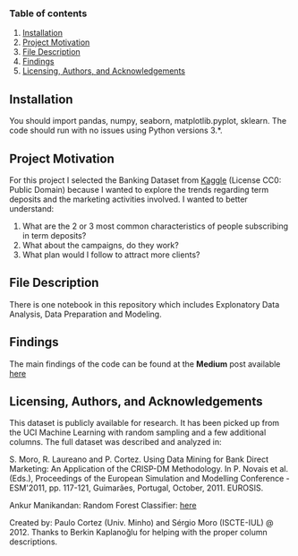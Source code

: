 ### Table of contents

1. [Installation](#installation)
2. [Project Motivation](#motivation)
3. [File Description](#files)
4. [Findings](#findings)
5. [Licensing, Authors, and Acknowledgements](#licensing)

## Installation <a name="installation"></a>

You should import pandas, numpy, seaborn, matplotlib.pyplot, sklearn. The code should run with no issues using Python versions 3.*.



## Project Motivation <a name="motivation"></a>

For this project I selected the Banking Dataset from [Kaggle](https://www.kaggle.com/prakharrathi25/banking-dataset-marketing-targets?select=train.csv) (License
CC0: Public Domain) because I wanted to explore the trends regarding term deposits and the marketing activities involved. I wanted to better understand:
1. What are the 2 or 3 most common characteristics of people subscribing in term deposits?
2. What about the campaigns, do they work? 
3. What plan would I follow to attract more clients?



## File Description <a name="files"></a>

There is one notebook in this repository which includes Explonatory Data Analysis, Data Preparation and Modeling. 


## Findings <a name="findings"></a>

The main findings of the code can be found at the **Medium** post available [here](https://iandreas.medium.com/are-you-into-term-deposits-f0958bf86d90)


## Licensing, Authors, and Acknowledgements <a name="licensing"></a>

This dataset is publicly available for research. It has been picked up from the UCI Machine Learning with random sampling and a few additional columns.
The full dataset was described and analyzed in:

S. Moro, R. Laureano and P. Cortez. Using Data Mining for Bank Direct Marketing: An Application of the CRISP-DM Methodology.
In P. Novais et al. (Eds.), Proceedings of the European Simulation and Modelling Conference - ESM'2011, pp. 117-121, Guimarães, Portugal, October, 2011. EUROSIS.

Ankur Manikandan: Random Forest Classifier: [here](https://www.kaggle.com/ankursg8/predict-acquired-customers-perfect-classifier)

Created by: Paulo Cortez (Univ. Minho) and Sérgio Moro (ISCTE-IUL) @ 2012. Thanks to Berkin Kaplanoğlu for helping with the proper column descriptions.

